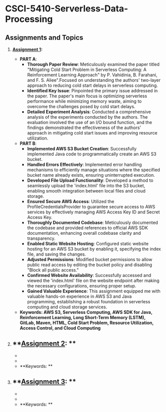 # CSCI-5410-Serverless-Data-Processing

## Assignments and Topics

1. **[Assignment 1](https://github.com/VikramVenkatapathi/CSCI-5410-Serverless-Data-Processing/tree/main/A1):**
   - **PART A**:
      - **Thorough Paper Review**: Meticulously examined the paper titled "Mitigating Cold Start Problem in Serverless Computing: A Reinforcement Learning Approach" by P. Vahidinia, B. Farahani, and F. S. Aliee".Focused on understanding the authors' two-layer approach to reducing cold start delays in serverless computing.
      - **Identified Key Issue**: Pinpointed the primary issue addressed in the paper. The paper's main focus is optimizing serverless performance while minimizing memory waste, aiming to overcome the challenges posed by cold start delays.
      - **Detailed Experiment Analysis**: Conducted a comprehensive analysis of the experiments conducted by the authors. The evaluation involved the use of an I/O bound function, and the findings demonstrated the effectiveness of the authors' approach in mitigating cold start issues and improving resource utilization.
   - **PART B**:
      - **Implemented AWS S3 Bucket Creation**: Successfully implemented Java code to programmatically create an AWS S3 bucket.
      - **Handled Errors Effectively**: Implemented error handling mechanisms to efficiently manage situations where the specified bucket name already exists, ensuring uninterrupted execution.
      - **Developed File Upload Functionality**: Developed a method to seamlessly upload the 'index.html' file into the S3 bucket, enabling smooth integration between local files and cloud storage.
      - **Ensured Secure AWS Access**: Utilized the ProfileCredentialsProvider to guarantee secure access to AWS services by effectively managing AWS Access Key ID and Secret Access Key.
      - **Thoroughly Documented Codebase**: Meticulously documented the codebase and provided references to official AWS SDK documentation, enhancing overall codebase clarity and transparency.
      - **Enabled Static Website Hosting**: Configured static website hosting for an AWS S3 bucket by enabling it, specifying the index file, and saving the changes.
      - **Adjusted Permissions**: Modified bucket permissions to allow public read access by editing the bucket policy and disabling "Block all public access."
      - **Confirmed Website Availability**: Successfully accessed and viewed the 'index.html' file on the website endpoint after making the necessary configurations, ensuring proper setup.
      - **Gained Valuable Experience**: This assignment equipped me with valuable hands-on experience in AWS S3 and Java programming, establishing a robust foundation in serverless computing and cloud storage services.
   - **Keywords: AWS S3, Serverless Computing, AWS SDK for Java, Reinforcement Learning, Long Short-Term Memory (LSTM), GitLab, Maven, HTML, Cold Start Problem, Resource Utilization, Access Control, and Cloud Computing**

2. **[Assignment 2](): **
   - 
   - 
   - 
   - **Keywords: **

3. **[Assignment 3](): **
   - 
   - 
   - 
   - **Keywords: **
